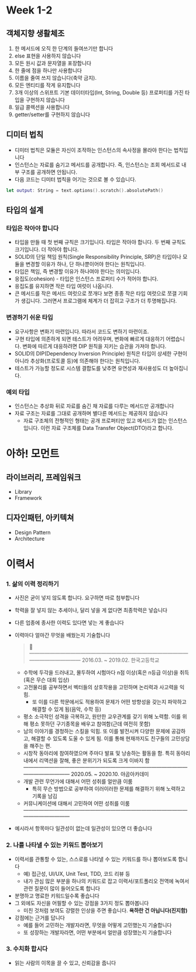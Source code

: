 # Week 1-2
## 객체지향 생활체조

1. 한 메서드에 오직 한 단계의 들여쓰기만 합니다
2. else 표현을 사용하지 않습니다
3. 모든 원시 값과 문자열을 포장합니다
4. 한 줄에 점을 하나만 사용합니다
5. 이름을 줄여 쓰지 않습니다(축약 금지).
6. 모든 엔티티를 작게 유지합니다
7. 3개 이상의 스위프트 기본 데이터타입(Int, String, Double 등) 프로퍼티를 가진 타입을 구현하지 않습니다
8. 일급 콜렉션을 사용합니다
9. getter/setter를 구현하지 않습니다

## 디미터 법칙

- 디미터 법칙은 모듈은 자신이 조작하는 인스턴스의 속사정을 몰라야 한다는 법칙입니다
- 인스턴스는 자료를 숨기고 메서드를 공개합니다. 즉, 인스턴스는 조회 메서드로 내부 구조를 공개하면 안됩니다.
- 다음 코드는 디미터 법칙을 어기는 것으로 볼 수 있습니다.

```swift
let output: String = text.options().scratch().absolutePath()
```

## 타입의 설계

### **타입은 작아야 합니다**

- 타입을 만들 때 첫 번째 규칙은 크기입니다. 타입은 작아야 합니다. 
두 번째 규칙도 크기입니다. 더 작아야 합니다.
- SOLID의 단일 책임 원칙(Single Responsibility Principle, SRP)은 타입이나 모듈을 변경할 이유가 하나, 단 하나뿐이어야 한다는 원칙입니다.
- 타입은 책임, 즉 변경할 이유가 하나여야 한다는 의미입니다.
- 응집도(cohesion) - 타입은 인스턴스 프로퍼티 수가 적어야 합니다.
- 응집도를 유지하면 작은 타입 여럿이 나옵니다.
- 큰 메서드를 작은 메서드 여럿으로 쪼개다 보면 종종 작은 타입 여럿으로 쪼갤 기회가 생깁니다. 그러면서 프로그램에 체계가 더 잡히고 구조가 더 투명해집니다.

### **변경하기 쉬운 타입**

- 요구사항은 변화기 마련입니다. 따라서 코드도 변하기 마련이죠.
- 구현 타입에 의존하게 되면 테스트가 어려우며, 변화에 빠르게 대응하기 어렵습니다. 변화에 따르게 대응하려면 DIP 원칙을 지키는 습관을 가져야 합니다.
- SOLID의 DIP(Dependency Inversion Principle) 원칙은 타입이 상세한 구현이 아니라 추상화(프로토콜 등)에 의존해야 한다는 원칙입니다.
- 테스트가 가능할 정도로 시스템 결합도를 낮추면 유연성과 재사용성도 더 높아집니다.

### 예외 타입

- 인스턴스는 추상화 뒤로 자료를 숨긴 채 자료를 다루는 메서드만 공개합니다
- 자료 구조는 자료를 그대로 공개하며 별다른 메서드는 제공하지 않습니다
    - 자료 구조체의 전형적인 형태는 공개 프로퍼티만 있고 메서드가 없는 인스턴스입니다. 
    이런 자료 구조체를 Data Transfer Object(DTO)라고 합니다.
    

# 아하! 모먼트

## 라이브러리, 프레임워크

- Library
- Framework

## 디자인패턴, 아키텍쳐

- Design Pattern
- Architecture

# 이력서

### 1. 삶의 이력 정리하기

- 사진은 굳이 넣지 않도록 합니다. 요구하면 따로 첨부합니다
- 학력을 잘 넣지 않는 추세이나, 달리 넣을 게 없다면 최종학력은 넣습니다
- 다른 업종에 종사한 이력도 있다면 넣는 게 좋습니다
- 이력마다 얼마간 무엇을 배웠는지 기술합니다
    
    > 💬
    —————————————————————————————————————————
    2016.03. ~ 2019.02. 한국고등학교
    -  수학에 두각을 드러내고, 몰두하여 시험마다 n점 이상(혹은 n등급 이상)을 취득 (혹은 무슨 대회 입상)
     - 고전물리를 공부하면서 벡터들의 상호작용을 고민하며 논리력과 사고력을 익힘.
        - 또 이를 다른 학문에서도 적용하여 문제가 어떤 방향성을 갖는지 파악하고 해결할 수 있게 됨(음악, 수학 등)
     - 평소 소극적인 성격을 극복하고, 원만한 교우관계를 갖기 위해 노력함. 이를 위해 평소 못하던 구기종목을 배우고 참여함(근데 여전히 못함)
     - 남의 이야기를 경청하는 스킬을 익힘. 또 이를 발전시켜 다양한 문제에 공감하고, 해결할 수 있도록 도울 수 있게 됨. 이를 통해 현재까지도 친구들의 고민상담을 해주는 편.
     - 시창작 동아리에 참여하였으며 주마다 발표 및 낭송하는 활동을 함. 특히 동아리 내에서 리액션을 잘해, 좋은 분위기가 되도록 크게 이바지 함
    —————————————————————————————————————————
    2020.05. ~ 2020.10. 야곰아카데미
     - 개발 관련 무언가에 대해서 어떤 성취를 얼만큼 이룸
        - 특히 무슨 방법으로 공부하여 이러이러한 문제를 해결하기 위해 노력하고 기록을 남김
     - 커뮤니케이션에 대해서 고민하여 어떤 성취를 이룸
    —————————————————————————————————————————
    > 

- 예시라서 항목마다 일관성이 없는데 일관성이 있으면 더 좋습니다

### 2. 나를 나타낼 수 있는 키워드 뽑아보기

- 이력서를 관통할 수 있는, 스스로를 나타낼 수 있는 키워드를 하나 뽑아보도록 합니다
    - 예) 접근성, UI/UX, Unit Test, TDD, 코드 리뷰 등
    - 내가 관심 많은 부분을 하나의 키워드로 잡고 이력서/포트폴리오 전역에 녹여서 관련 질문이 많이 들어오도록 합니다
- 분명하고 명료한 키워드일수록 좋습니다
- 그 외에도 자신을 어필할 수 있는 강점을 3가지 정도 뽑아봅니다
    - 미친 것처럼 보여도 강렬한 인상을 주면 좋습니다. **욕하란 건 아닙니다(진지함)**
-  강점에는 근거를 답니다
    - 예를 들어 고민하는 개발자라면, 무엇을 어떻게 고민했는지 기술합니다
    - 또 성장하는 개발자라면, 어떤 부분에서 얼만큼 성장했는지 기술합니다
  ### 3. 수치화 합시다

- 읽는 사람의 이목을 끌 수 있고, 신뢰감을 줍니다